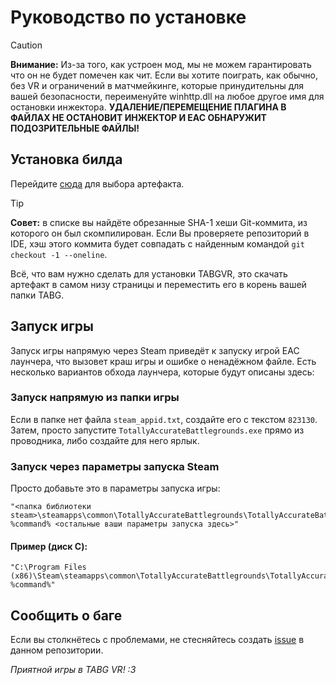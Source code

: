 # Руководство по установке

> [!CAUTION]
> **Внимание:** Из-за того, как устроен мод, мы не можем гарантировать что он не будет помечен как чит. Если вы хотите поиграть, как обычно, без VR и ограничений в матчмейкинге, которые принудительны для вашей безопасности, переименуйте winhttp.dll на любое другое имя для остановки инжектора. **УДАЛЕНИЕ/ПЕРЕМЕЩЕНИЕ ПЛАГИНА В ФАЙЛАХ НЕ ОСТАНОВИТ ИНЖЕКТОР И EAC ОБНАРУЖИТ ПОДОЗРИТЕЛЬНЫЕ ФАЙЛЫ!**

## Установка билда
Перейдите [сюда](https://github.com/RedBigz/TABGVR/actions) для выбора артефакта.

> [!TIP]
> **Совет:** в списке вы найдёте обрезанные SHA-1 хеши Git-коммита, из которого он был скомпилирован. Если Вы проверяете репозиторий в IDE, хэш этого коммита будет совпадать с найденным командой `git checkout -1 --oneline`.

Всё, что вам нужно сделать для установки TABGVR, это скачать артефакт в самом низу страницы и переместить его в корень вашей папки TABG.

## Запуск игры
Запуск игры напрямую через Steam приведёт к запуску игрой EAC лаунчера, что вызовет краш игры и ошибке о ненадёжном файле. Есть несколько вариантов обхода лаунчера, которые будут описаны здесь:

### Запуск напрямую из папки игры
Если в папке нет файла `steam_appid.txt`, создайте его с текстом `823130`.
Затем, просто запустите `TotallyAccurateBattlegrounds.exe` прямо из проводника, либо создайте для него ярлык.

### Запуск через параметры запуска Steam
Просто добавьте это в параметры запуска игры:
```
"<папка библиотеки steam>\steamapps\common\TotallyAccurateBattlegrounds\TotallyAccurateBattlegrounds.exe" %command% <остальные ваши параметры запуска здесь>"
```
#### Пример (диск C):
```
"C:\Program Files (x86)\Steam\steamapps\common\TotallyAccurateBattlegrounds\TotallyAccurateBattlegrounds.exe" %command%"
```

## Сообщить о баге
Если вы столкнётесь с проблемами, не стесняйтесь создать [issue](https://github.com/RedBigz/TABGVR/issues) в данном репозитории.

*Приятной игры в TABG VR! :3*